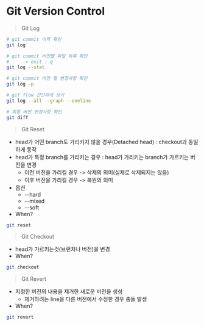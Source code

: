 Git Version Control
===

> Git Log

```bash
# git commit 이력 확인
git log

# git commit 버전별 파일 목록 확인
#     -> exit : q
git log --stat

# git commit 버전 별 변경사항 확인
git log -p

# git flow 간단하게 보기
git log --all --graph --oneline

# 최종 버전 변경사항 확인
git diff

```

> Git Reset

- head가 어떤 branch도 가리키지 않을 경우(Detached head) : checkout과 동일하게 동작
- head가 특정 branch를 가리키는 경우 : head가 가리키는 branch가 가르키는 버전을 변경
  - 이전 버전을 가리킬 경우 -> 삭제의 의미(실제로 삭제되지는 않음)
  - 이후 버전을 가리킬 경우 -> 복원의 의미
- 옵션
  - --hard
  - --mixed
  - --soft
- When?

```bash
git reset
```

> Git Checkout

- head가 가르키는것(브랜치나 버전)을 변경
- When?

```bash
git checkout 
```

> Git Revert

- 지정한 버전의 내용을 제거한 새로운 버전을 생성
  - 제거하려는 line을 다른 버전에서 수정한 경우 충돌 발생
- When?

```bash
git revert
```

